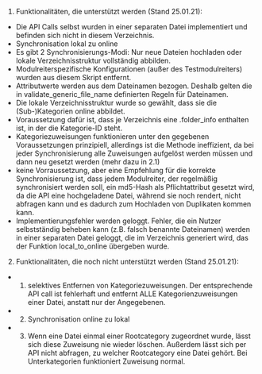 1. Funktionalitäten, die unterstützt werden (Stand 25.01.21):
- Die API Calls selbst wurden in einer separaten Datei implementiert und befinden sich nicht in diesem Verzeichnis.
- Synchronisation lokal zu online
- Es gibt 2 Synchronisierungs-Modi: Nur neue Dateien hochladen oder lokale Verzeichnisstruktur vollständig abbilden.
- Modulreiterspezifische Konfigurationen (außer des Testmodulreiters) wurden aus diesem Skript entfernt.
- Attributwerte werden aus dem Dateinamen bezogen. Deshalb gelten die in validate_generic_file_name definierten Regeln für Dateinamen.
- Die lokale Verzeichnisstruktur wurde so gewählt, dass sie die (Sub-)Kategorien online abbildet. 
- Voraussetzung dafür ist, dass je Verzeichnis eine .folder_info enthalten ist, in der die Kategorie-ID steht.
- Kategoriezuweisungen funktionieren unter den gegebenen Voraussetzungen prinzipiell, allerdings ist die Methode ineffizient, da bei jeder Synchronisierung alle Zuweisungen aufgelöst werden müssen und dann neu gesetzt werden (mehr dazu in 2.1)
- keine Vorraussetzung, aber eine Empfehlung für die korrekte Synchronisierung ist, dass jedem Modulreiter, der regelmäßig synchronisiert werden soll, ein md5-Hash als Pflichtattribut gesetzt wird, da die API eine hochgeladene Datei, während sie noch rendert, nicht abfragen kann und es dadurch zum Hochladen von Duplikaten kommen kann.
- Implementierungsfehler werden geloggt. Fehler, die ein Nutzer selbstständig beheben kann (z.B. falsch benannte Dateinamen) werden in einer separaten Datei geloggt, die im Verzeichnis generiert wird, das der Funktion local_to_online übergeben wurde.

2. Funktionalitäten, die noch nicht unterstützt werden (Stand 25.01.21):
- 1) selektives Entfernen von Kategoriezuweisungen. Der entsprechende API call ist fehlerhaft und entfernt ALLE Kategorienzuweisungen einer Datei, anstatt nur der Angegebenen.
- 2) Synchronisation online zu lokal
- 3) Wenn eine Datei einmal einer Rootcategory zugeordnet wurde, lässt sich diese Zuweisung nie wieder löschen. Außerdem lässt sich per API nicht abfragen, zu welcher Rootcategory eine Datei gehört. Bei Unterkategorien funktioniert Zuweisung normal.